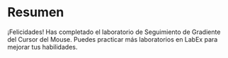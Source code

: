 # Resumen

¡Felicidades! Has completado el laboratorio de Seguimiento de Gradiente del Cursor del Mouse. Puedes practicar más laboratorios en LabEx para mejorar tus habilidades.
